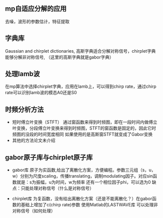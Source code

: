 ## mp自适应分解的应用
去噪，波形的参数估计，特征提取

## 字典库
Gaussian and chirplet dictionaries, 高斯字典适合分解对称信号，chirplet字典能够分解非对称信号, （这里的高斯字典就是gabor字典）

## 处理lamb波
在mp算法中选择chirplet字典，应用在lamb上，可以得到chirp rate，通过chirp rate可以识别lamb波的模态A0还是S0


## 时频分析方法
- 短时傅立叶变换（STFT）
通过窗函数来得到时频图，即在一段时间内做傅立叶变换，分段傅立叶变换来得到时频图，STFT的窗函数是固定的，因此它时频图的没段的时间宽度相同
如果使用的是高斯窗STFT就变成了Gabor变换
- 其他的方法论文未介绍

## gabor原子库与chirplet原子库
- gabor库
原子为实函数,给出了离散化方案，方便编程。参数三元组（s，u，w）分别为尺度scaling，传播translating，调制modulating因子。对应sin函数就是：s为振幅，u为时间，w为频率
还有一个相位因子phi，可以选为0
缺点：只能处理对称信号（什么是对称信号）

- chirplet库
为复函数，没有给出离散化方案（还是不能离散化？）在gabor函数的基础上增加了c(chirp rate)参数
使用Matlab的LASTWAVE库
可以处理非对称信号（如何处理）
